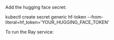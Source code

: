 Add the hugging face secret:

kubectl create secret generic hf-token --from-literal=hf_token='YOUR_HUGGING_FACE_TOKEN'

To run the Ray service:

